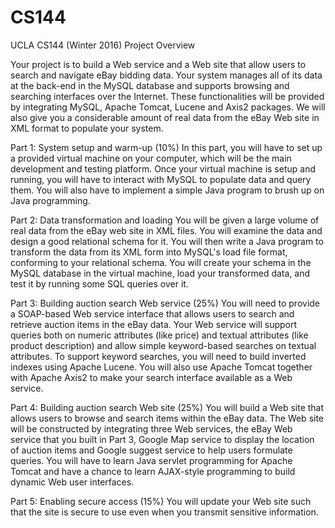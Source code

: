 # CS144
UCLA CS144 (Winter 2016)
Project Overview

Your project is to build a Web service and a Web site that allow users to search and navigate eBay bidding data. Your system manages all of its data at the back-end in the MySQL database and supports browsing and searching interfaces over the Internet. These functionalities will be provided by integrating MySQL, Apache Tomcat, Lucene and Axis2 packages. We will also give you a considerable amount of real data from the eBay Web site in XML format to populate your system.

Part 1: System setup and warm-up (10%)
In this part, you will have to set up a provided virtual machine on your computer, which will be the main development and testing platform. Once your virtual machine is setup and running, you will have to interact with MySQL to populate data and query them. You will also have to implement a simple Java program to brush up on Java programming.

Part 2: Data transformation and loading
You will be given a large volume of real data from the eBay web site in XML files. You will examine the data and design a good relational schema for it. You will then write a Java program to transform the data from its XML form into MySQL's load file format, conforming to your relational schema. You will create your schema in the MySQL database in the virtual machine, load your transformed data, and test it by running some SQL queries over it.

Part 3: Building auction search Web service (25%)
You will need to provide a SOAP-based Web service interface that allows users to search and retrieve auction items in the eBay data. Your Web service will support queries both on numeric attributes (like price) and textual attributes (like product description) and allow simple keyword-based searches on textual attributes. To support keyword searches, you will need to build inverted indexes using Apache Lucene. You will also use Apache Tomcat together with Apache Axis2 to make your search interface available as a Web service.

Part 4: Building auction search Web site (25%)
You will build a Web site that allows users to browse and search items within the eBay data. The Web site will be constructed by integrating three Web services, the eBay Web service that you built in Part 3, Google Map service to display the location of auction items and Google suggest service to help users formulate queries. You will have to learn Java servlet programming for Apache Tomcat and have a chance to learn AJAX-style programming to build dynamic Web user interfaces.

Part 5: Enabling secure access (15%)
You will update your Web site such that the site is secure to use even when you transmit sensitive information.
